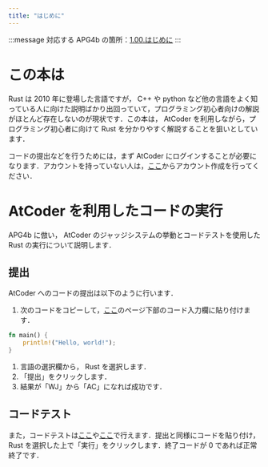 ```yaml
---
title: "はじめに"
---
```

:::message
対応する APG4b の箇所：[1.00.はじめに](https://atcoder.jp/contests/apg4b/tasks/APG4b_a)
:::
# この本は
Rust は 2010 年に登場した言語ですが， C++ や python など他の言語をよく知っている人に向けた説明ばかり出回っていて，プログラミング初心者向けの解説がほとんど存在しないのが現状です．この本は， AtCoder を利用しながら，プログラミング初心者に向けて Rust を分かりやすく解説することを狙いとしています．

コードの提出などを行うためには，まず AtCoder にログインすることが必要になります．アカウントを持っていない人は，[ここ](https://atcoder.jp/register)からアカウント作成を行ってください．
# AtCoder を利用したコードの実行
APG4b に倣い， AtCoder のジャッジシステムの挙動とコードテストを使用した Rust の実行について説明します．
## 提出
AtCoder へのコードの提出は以下のように行います．
1. 次のコードをコピーして，[ここ](https://atcoder.jp/contests/apg4b/tasks/APG4b_a)のページ下部のコード入力欄に貼り付けます．
```rust
fn main() {
    println!("Hello, world!");
}
```
1. 言語の選択欄から， Rust を選択します．
1. 「提出」をクリックします．
1. 結果が「WJ」から「AC」になれば成功です．

## コードテスト
また，コードテストは[ここ](https://atcoder.jp/contests/practice/custom_test)や[ここ](https://atcoder.jp/contests/apg4b/custom_test)で行えます．提出と同様にコードを貼り付け， Rust を選択した上で「実行」をクリックします．終了コードが 0 であれば正常終了です．
